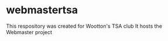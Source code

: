 # webmastertsa
This respository was created for Wootton's TSA club 
It hosts the Webmaster project 

